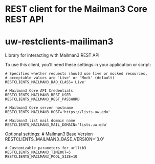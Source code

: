 # REST client for the Mailman3 Core REST API
# uw-restclients-mailiman3
Library for interacting with Mailman3 REST API


To use this client, you'll need these settings in your application or script:

    # Specifies whether requests should use live or mocked resources,
    # acceptable values are 'Live' or 'Mock' (default)
    RESTCLIENTS_MAILMAN3_DAO_CLASS='Live'

    # Mailman3 Core API Credentials
    RESTCLIENTS_MAILMAN3_REST_USER
    RESTCLIENTS_MAILMAN3_REST_PASSWORD

    # Mailman3 Core server hostname
    RESTCLIENTS_MAILMAN3_HOST='https://lists.uw.edu'

    # Mailman3 list mail domain name
    RESTCLIENTS_MAILMAN3_MAIL_DOMAIN='lists.uw.edu'

Optional settings:
    # Mailman3 Base Version
    RESTCLIENTS_MAILMAN3_BASE_VERSION='3.0'

    # Customizable parameters for urllib3
    RESTCLIENTS_MAILMAN3_TIMEOUT=5
    RESTCLIENTS_MAILMAN3_POOL_SIZE=10
